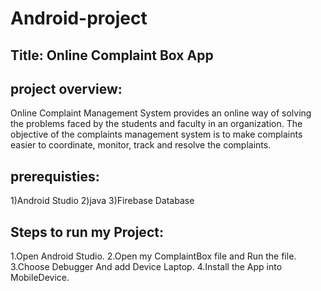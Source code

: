 # Android-project
## Title: Online Complaint Box App
## project overview:
 Online Complaint Management System provides an online way of solving the problems faced by the students and faculty in an organization.
 The objective of the complaints management system is to make complaints easier to coordinate, monitor, track and resolve the complaints. 
 
## prerequisties:
 1)Android Studio
 2)java
 3)Firebase Database

## Steps to run my Project:
 1.Open Android Studio.
 2.Open my ComplaintBox file and Run the file.
 3.Choose Debugger And add Device Laptop.
 4.Install the App into MobileDevice.
